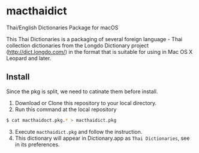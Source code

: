 # macthaidict
Thai/English Dictionaries Package for macOS 

This Thai Dictionaries is a packaging of several foreign language - Thai collection dictionaries from the Longdo Dictionary project (http://dict.longdo.com/) in the format that is suitable for using in Mac OS X Leopard and later. 

## Install
Since the pkg is split, we need to catinate them before install.
1. Download or Clone this repository to your local directory.
2. Run this command at the local repository
  ```bash
  $ cat macthaidoct.pkg.* > macthaidict.pkg
  ```
3. Execute `macthaidict.pkg` and follow the instruction.
4. This dictionary will appear in Dictionary.app as `Thai Dictionaries`, see in its preferences.
